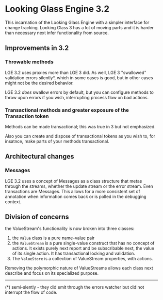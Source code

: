 # Looking Glass Engine 3.2

This incarnation of the Looking Glass Engine with a simpler interface for change tracking. 
Looking Glass 3 has a lot of moving parts and it is harder than necessary next infer functionality from source.

## Improvements in 3.2

### Throwable methods

LGE 3.2 uses proxies more than LGE 3 did. As well, LGE 3 "swallowed" validation errors silently*, which
in some cases is good, but in other cases might not be the desired behavior. 

LGE 3.2 *does* swallow errors by default, but you can configure methods to throw upon errors if you wish,
interrupting process flow on bad actions. 

### Transactional methods and greater exposure of the Transaction token

Methods can be made transactional; this was true in 3 but not emphasized. 

Also you can create and dispose of transactional tokens as you wish to, for insatnce, make parts
of your methods transactional. 

## Architectural changes

### Messages

LGE 3.2 uses a concept of Messages as a class structure that metas through the streams,
whether the update stream or the error stream. Even transactions are Messages. 
This allows for a more consistent set of annotation when information comes back 
or is polled in the debugging context. 

## Division of concerns

the ValueStream's functionality is now broken into three classes:

1. the `Value` class is a pure name-value pair
2. the `ValueStream` is a pure single-value construct that has no concept of actions. 
    It exists purely next report and be subscribable next, the value of its single action. 
    It has transactional locking and validation.
3. The `ValueStore` is a collection of ValueStream properties, with actions.

Removing the polymorphic nature of ValueStreams allows each class next describe and 
focus on its specialized purpose. 
____________________

 (*) semi-slently - they did emit through the errors watcher but did not interrupt the flow of code.
